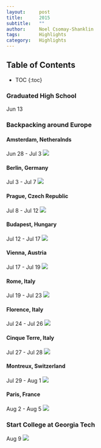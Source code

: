 ```yaml
---
layout:     post
title:      2015
subtitle:   "" 
author:     Noel Csomay-Shanklin
tags:       Highlights
category:   Highlights
---
```

## Table of Contents
* TOC
{:toc}

### Graduated High School
Jun 13
### Backpacking around Europe
#### Amsterdam, Netheralnds
Jun 28 - Jul 3
<img src = "https://lh3.googleusercontent.com/pyBsFPC8aZwYNcNavc9jV1Dbtr-oIf4a1dQRUVbiShNkuI9E7Xm6QwZcBujdRbOAOJR5C_rZhshJ644qTx3tQxosENjybyhX5hu1x455IobtJdo3DPqYTN6qOKAYg8djNt3i11OEFEY"  />
#### Berlin, Germany
Jul 3 - Jul 7
<img src = "https://lh3.googleusercontent.com/s0MA2U3c0YmXxCKOBM1w7J4MFSCba6QEgkq1FaGMMMPDz2HIIDKgJ9JlObvcdoIog1LlGsLlyyLhtpYDtCRWk0F0kZhjLiDdhBmuqz-CFcsz9gTLbNMIs6fis9WZUTwvwTivfTFnZu0" />
#### Prague, Czech Republic
Jul 8 - Jul 12
<img src = "https://lh3.googleusercontent.com/NoUOnkc-NYttIaPmiQL9M_OPCUFmE0EmRSaf2-rMTao2RLHVxZUpWOwHOnU4YGxHiiFQulCyIO4bB9OvlQbOhOOzzXZ1cD2zEA5VLI1qXsLKfX2rddz8xzkBgfGfoMUCWcUJLQ1BgK4" />
#### Budapest, Hungary
Jul 12 - Jul 17
<img src = "https://lh3.googleusercontent.com/_DK2GfsZkM6mvDFMFPemeJInKnvxVdjwlFd6kZ03PwFDbQsBzQ4WUPkkZ0q-efbHTvk2byCvJaejReByYDVGhVSsrO0qi1ChtlTld3VLX69xlLvmkvixNY_PYXHwuxVoCGSEbGDpPXE"  />
#### Vienna, Austria
Jul 17 - Jul 19
<img src = "https://lh3.googleusercontent.com/vfItUJquChBtc9_yjwnT5OkBBysGpE0GkZ6VqyvMxcE_xI1I4dYvGR_bGfUQEbGUFuXzIIzuq7s32q0adUIp6pusKFGO5nTB_ggtPVEYM730WOQ3zkpsZ6125g6zS9lYTpuFWryOe_I" />
#### Rome, Italy
Jul 19 - Jul 23
<img src = "https://lh3.googleusercontent.com/clwJ7RCEQxju8NQBamP1iFMVhcacLd_9QjZ1GhD4P-Je1YiDMxYDhr6zCmEoWXwcBU5LvSSkrxJCcuElDcYnzUs7RPRDhs656mK8fm2HWFO1bf6HGj9PQjKP3IN5Ex_kUo-Yl2kwsUI"  />
#### Florence, Italy
Jul 24 - Jul 26
<img src = "https://lh3.googleusercontent.com/EfSQXe8NEKcu9srpNNE-7WgTzyEBD8Py78TLyMdYmo3tGiB96f9LxYMeIn3SAZm1wC6ttpweJJb4_c9PdfKEiWWUT5c6KY8nD0BwtM86tfZHGhVhPLcf52It3PMstP7uMXdzzJM24W0"/>
#### Cinque Terre, Italy
Jul 27 - Jul 28
<img src = "https://lh3.googleusercontent.com/YUqx8oPfO9ap6ARBkzt3FnenkBh7COG6iHer_Fv-TJM6b80wg6bxVPld1eKZBC6lZo3hw2INAqFhP2iX-nQ0_2HXq6nZpOADSzOX60S1R3uMByDhLU5Uua4UBtBfBED4pevcYqT5Va8" />
#### Montreux, Switzerland
Jul 29 - Aug 1
<img src = "https://lh3.googleusercontent.com/gL3s0dyOqt-8Eu8i2BI_f9GQ_NjtCSsd3r0dzGacMvMgl7ZIUsQ1iOEaCQKpxJ2_4xcfgve1D4OL-k209nrvZ9OhsSoWUBmUgdMAKiqYZUFAuaBXJ3zMGWvvFe2NeJYg1H3YAxcE3aE" />
#### Paris, France
Aug 2 - Aug 5
<img src = "https://lh3.googleusercontent.com/hcMiUUYEoOPUQttgqluLCO7Dfx2whsiPMSHjdWLB6iwGdGQVdlh4EyUrNLLUsa52qL11f60-kKSZij1o4U69_r3H_AmNg8k0Vo0kZ51L483CH9pkRMz8sxKy2h7zCb7YiEnhQ4hBdCM"/>
### Start College at Georgia Tech
Aug 9
<img src = "https://lh3.googleusercontent.com/hgO5RaNt25rUVbI5iz_vIawoOQHC54AwVELSep8T_C6q3Z2pX4p1YbhpuuDqfFu69TFb-L9nMj2ASxqVLTjUqHWoFYzhrt0BmEy7e7GZy5qs9d71dfM4X5jrxv98weqNaO9ue-iFmRE" />

<!-- ---
layout:     post
title:      2015
subtitle:   "" 
author:     Noel Csomay-Shanklin
tags:       Highlights
category:   Highlights
---
## Table of Contents
* TOC
{:toc}

- Graduated High School (Jun 13)
- Backpacking around Europe
	- Amsterdam, Netherlands (Jun 28 - Jul 3)
	- Berlin, Germany (Jul 3 - Jul 7)
	- Prague, Czech Republic (Jul 8 - Jul 12)
	- Budapest, Hungary (Jul 12 - Jul 17)
	- Vienna, Austria (Jul 17 - Jul 19)
	- Rome, Italy (Jul 19 - Jul 23)
	- Florence, Italy (Jul 24 - Jul 26)
	- Cinque Terre, Italy (Jul 27 - Jul 28)
	- Montreux, Switzerland (Jul 29 - Aug 1)
	- Paris, France (Aug 2 - Aug 5)
- Start College at Georgia Tech (Aug 9) -->